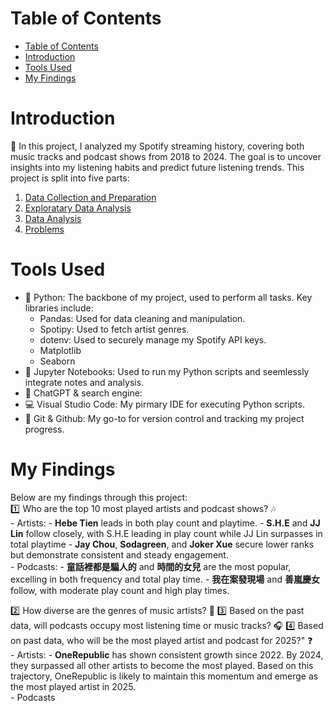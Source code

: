# Table of Contents
- [Table of Contents](#table-of-contents)
- [Introduction](#introduction)
- [Tools Used](#tools-used)
- [My Findings](#my-findings)

# Introduction
:mega: In this project, I analyzed my Spotify streaming history, covering both music tracks and podcast shows from 2018 to 2024. The goal is to uncover insights into my listening habits and predict future listening trends. This project is split into five parts:
1. [Data Collection and Preparation](/1_Data_Collection_and_Preparation/)
2. [Exploratary Data Analysis](/2_Exploratary_Data_Analysis/)
3. [Data Analysis](/3_Data_Analysis/)
4. [Problems](/4_Problems/)

# Tools Used
- :snake: Python: The backbone of my project, used to perform all tasks. Key libraries include:
  - Pandas: Used for data cleaning and manipulation.
  - Spotipy: Used to fetch artist genres.
  - dotenv: Used to securely manage my Spotify API keys.
  - Matplotlib
  - Seaborn
- :notebook: Jupyter Notebooks: Used to run my Python scripts and seemlessly integrate notes and analysis.
- :crystal_ball: ChatGPT & search engine: 
- :computer: Visual Studio Code: My pirmary IDE for executing Python scripts.
- :octopus: Git & Github: My go-to for version control and tracking my project progress.

# My Findings
Below are my findings through this project:  
:one:  Who are the top 10 most played artists and podcast shows? 🎶  
    - Artists:
      - **Hebe Tien** leads in both play count and playtime.
      - **S.H.E** and **JJ Lin** follow closely, with S.H.E leading in play count while JJ Lin surpasses in total playtime
      - **Jay Chou**, **Sodagreen**, and **Joker Xue** secure lower ranks but demonstrate consistent and steady engagement.  
    - Podcasts:
      - **童話裡都是騙人的** and **時間的女兒** are the most popular, excelling in both frequency and total play time.
      - **我在案發現場** and **善嵐慶女** follow, with moderate play count and high play times.  
  
:two:  How diverse are the genres of music artists? 🌟
:three:  Based on the past data, will podcasts occupy most listening time or music tracks? :headphones:
:four:  Based on past data, who will be the most played artist and podcast for 2025?" :question:  
    - Artists:
      - **OneRepublic** has shown consistent growth since 2022. By 2024, they surpassed all other artists to become the most played. Based on this trajectory, OneRepublic is likely to maintain this momentum and emerge as the most played artist in 2025.  
    - Podcasts
